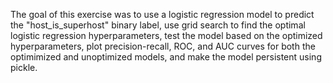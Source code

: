 The goal of this exercise was to use a logistic regression model to predict the "host_is_superhost" binary label, use grid search to find the optimal
logistic regression hyperparameters, test the model based on the optimized hyperparameters, plot precision-recall, ROC, and AUC curves for both the optimimized and unoptimized models,
and make the model persistent using pickle. 
